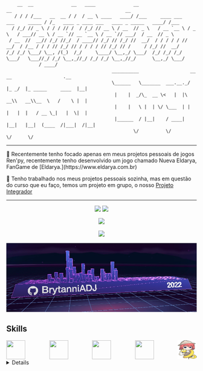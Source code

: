 ```
    __  __              __   ____              __                                  __                                          __    
   / / / /___   __  __ / /  / __ \ ____   ____/ /___     ____ ___   ___     _____ / /_   ____ _ ____ ___   ____ _ _____   ____/ /___
  / /_/ // _ \ / / / // /  / /_/ // __ \ / __  // _ \   / __ `__ \ / _ \   / ___// __ \ / __ `// __ `__ \ / __ `// ___/  / __  // _ \
 / __  //  __// /_/ //_/  / ____// /_/ // /_/ //  __/  / / / / / //  __/  / /__ / / / // /_/ // / / / / // /_/ // /     / /_/ //  __/
/_/ /_/ \___/ \__, /(_)  /_/     \____/ \__,_/ \___/  /_/ /_/ /_/ \___/   \___//_/ /_/ \__,_//_/ /_/ /_/ \__,_//_/      \__,_/ \___/
            / ____/
                                       __________                   __     __                   .__
                                       \______   \_______  ___.__._/  |_ _/  |_ _____     ____  |__|
                                        |    |  _/\_  __ \<   |  |\   __\\   __\\__  \   /    \ |  |
                                        |    |   \ |  | \/ \___  | |  |   |  |   / __ \_|   |  \|  |
                                        |______  / |__|    / ____| |__|   |__|  (____  /|___|  /|__|
                                               \/          \/                        \/      \/     
```

<hr>
  📌 Recentemente tenho focado apenas em meus projetos pessoais de jogos Ren'py, recentemente tenho desenvolvido um jogo chamado Nueva Eldarya, FanGame de [Eldarya.](https://www.eldarya.com.br)

  🤸 Tenho trabalhado nos meus projetos pessoais sozinha, mas em questão do curso que eu faço, temos um projeto em grupo, o nosso [Projeto Integrador](https://github.com/BrytanniADJ/projetointegrador)
<hr>
<p align = "center">
  <img  src = "https://github-readme-stats.vercel.app/api?username=BrytanniADJ&show_icons=true&theme=radical&line_height=27">
  <img src = "https://github-readme-stats.vercel.app/api/top-langs/?username=BrytanniADJ&theme=radical">
</p>

<p align = "center">
 <img  src="https://github-readme-streak-stats.herokuapp.com/?user=BrytanniADJ&show_icons=true&locale=en&layout=compact&theme=radical&line_height=0" />
</p>

<p align = "center">
 <img src="https://activity-graph.herokuapp.com/graph?username=BrytanniADJ&theme=redical">
</p>

<img src="https://github.com/BrytanniADJ/BrytanniADJ/blob/main/images/skyline.png"/>

## Skills

<div style="display: flex; justify-content: space-between; align-items: center;">
  <img width="50px" height="50px" src="https://cdn.jsdelivr.net/gh/devicons/devicon/icons/php/php-original.svg" /">
  <img width="50px" height="50px" src="https://cdn.jsdelivr.net/gh/devicons/devicon/icons/html5/html5-original.svg" />
  <img width="50px" height="50px" src="https://cdn.jsdelivr.net/gh/devicons/devicon/icons/css3/css3-original.svg" />
  <img width="50px" height="50px" src="https://cdn.jsdelivr.net/gh/devicons/devicon/icons/javascript/javascript-plain.svg" />
  <img width="50px" height="50px" src="https://github.com/BrytanniADJ/BrytanniADJ/blob/main/images/renpy_logo.png">
</div>

<details>

## [Projeto integrador](https://github.com/SenacProgWeb7Lagoas/projetointegrador)

<img width="100px" height="100px" src="https://github.com/BrytanniADJ/BrytanniADJ/blob/main/images/projeto_integrador.png">

## Nueva Eldarya

<img width="100px" height="100px" src="https://github.com/BrytanniADJ/BrytanniADJ/blob/main/images/nueva_eldarya.png">

## Calculadora
### [Site Calculadora](https://brytanniadj.github.io/situa-o_calculadora/")
### [Repositório Github](https://github.com/BrytanniADJ/situa-o_calculadora)

<img width="100px" height="100px" src="https://github.com/BrytanniADJ/BrytanniADJ/blob/main/images/Calculadora.png">
